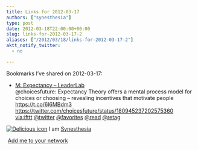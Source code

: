 ```yaml
---
title: Links for 2012-03-17
authors: ["synesthesia"]
type: post
date: 2012-03-18T22:00:00+00:00
slug: links-for-2012-03-17-2 
aliases: ["/2012/03/18/links-for-2012-03-17-2"]
aktt_notify_twitter:
  - no

---
```

Bookmarks I&#8217;ve shared on 2012-03-17:

  * [M: Expectancy &#8211; LeaderLab][1]  
    @choicesfuture: Expectancy Theory offers a mental process model for choices or choosing &#8211; revealing incentives that motivate people https://t.co/6l6MBdm3 https://twitter.com/choicesfuture/status/180945237202575360  
    [via:ifttt][2]  [@twitter][3]  [@favorites][4]  [@read][5]  [@retag][6] 

<p class="deliciouslink">
  <a href="https://del.icio.us/synesthesia" title="See all my bookmarks on del.icio.us"><img src="https://www.synesthesia.co.uk/images/deliciousicon.jpg" alt="Delicious icon" /></a>&nbsp;I am <a href="https://del.icio.us/synesthesia" title="See all my bookmarks on del.icio.us">Synesthesia</a>
</p>

<p class="deliciouslink">
  <a href="https://del.icio.us/network?add=synesthesia" title="Add me to your del.icio.us network"><img src="https://www.synesthesia.co.uk/images/add.gif" alt="" /></a>&nbsp;<a href="https://del.icio.us/network?add=synesthesia" title="Add me to your del.icio.us network">Add me to your network</a>
</p>

 [1]: https://theleaderlab.org/2012/03/m-expectancy/
 [2]: https://www.delicious.com/synesthesia/via%3Aifttt
 [3]: https://www.delicious.com/synesthesia/+%40twitter
 [4]: https://www.delicious.com/synesthesia/+%40favorites
 [5]: https://www.delicious.com/synesthesia/+%40read
 [6]: https://www.delicious.com/synesthesia/+%40retag